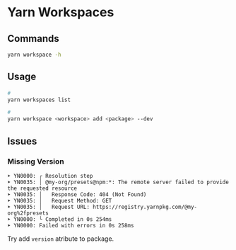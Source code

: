 # Yarn Workspaces

## Commands

```sh
yarn workspace -h
```

## Usage

```sh
#
yarn workspaces list

#
yarn workspace <workspace> add <package> --dev
```

## Issues

### Missing Version

```log
➤ YN0000: ┌ Resolution step
➤ YN0035: │ @my-org/presets@npm:*: The remote server failed to provide the requested resource
➤ YN0035: │   Response Code: 404 (Not Found)
➤ YN0035: │   Request Method: GET
➤ YN0035: │   Request URL: https://registry.yarnpkg.com/@my-org%2fpresets
➤ YN0000: └ Completed in 0s 254ms
➤ YN0000: Failed with errors in 0s 258ms
```

Try add `version` atribute to package.
